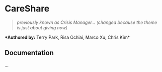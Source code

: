# CareShare

> _previously known as Crisis Manager... (changed because the theme is just about giving now)_

**\*Authored by:** Terry Park, Risa Ochiai, Marco Xu, Chris Kim\*

## Documentation

...
